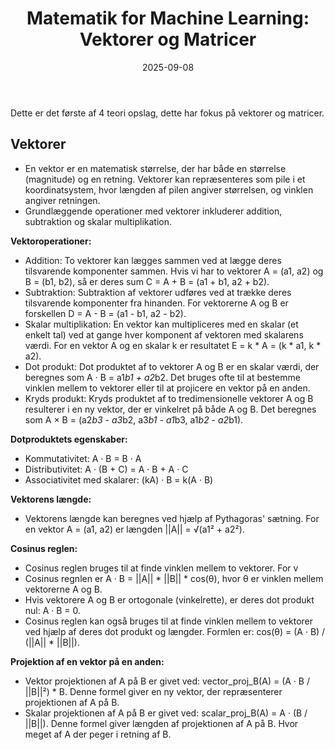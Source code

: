 ﻿---
layout: post
title: "Matematik for Machine Learning: Vektorer og Matricer"
date: 2025-09-08
tags: [Teori, Proces]
---

Dette er det første af 4 teori opslag, dette har fokus på vektorer og matricer.

## Vektorer
- En vektor er en matematisk størrelse, der har både en størrelse (magnitude) og en retning. Vektorer kan repræsenteres som pile i et koordinatsystem, hvor længden af pilen angiver størrelsen, og vinklen angiver retningen.
- Grundlæggende operationer med vektorer inkluderer addition, subtraktion og skalar multiplikation.

**Vektoroperationer:**
- Addition: To vektorer kan lægges sammen ved at lægge deres tilsvarende komponenter sammen. Hvis vi har to vektorer A = (a1, a2) og B = (b1, b2), så er deres sum C = A + B = (a1 + b1, a2 + b2).
- Subtraktion: Subtraktion af vektorer udføres ved at trække deres tilsvarende komponenter fra hinanden. For vektorerne A og B er forskellen D = A - B = (a1 - b1, a2 - b2).
- Skalar multiplikation: En vektor kan multipliceres med en skalar (et enkelt tal) ved at gange hver komponent af vektoren med skalarens værdi. For en vektor A og en skalar k er resultatet E = k * A = (k * a1, k * a2).
- Dot produkt: Dot produktet af to vektorer A og B er en skalar værdi, der beregnes som A · B = a1*b1 + a2*b2. Det bruges ofte til at bestemme vinklen mellem to vektorer eller til at projicere en vektor på en anden.
- Kryds produkt: Kryds produktet af to tredimensionelle vektorer A og B resulterer i en ny vektor, der er vinkelret på både A og B. Det beregnes som A × B = (a2*b3 - a3*b2, a3*b1 - a1*b3, a1*b2 - a2*b1).

**Dotproduktets egenskaber:**
- Kommutativitet: A · B = B · A
- Distributivitet: A · (B + C) = A · B + A · C
- Associativitet med skalarer: (kA) · B = k(A · B)

**Vektorens længde:**
- Vektorens længde kan beregnes ved hjælp af Pythagoras' sætning. For en vektor A = (a1, a2) er længden ||A|| = √(a1² + a2²).

**Cosinus reglen:**
- Cosinus reglen bruges til at finde vinklen mellem to vektorer. For v
- Cosinus regnlen er A · B = ||A|| * ||B|| * cos(θ), hvor θ er vinklen mellem vektorerne A og B.
- Hvis vektorere A og B er ortogonale (vinkelrette), er deres dot produkt nul: A · B = 0.
- Cosinus reglen kan også bruges til at finde vinklen mellem to vektorer ved hjælp af deres dot produkt og længder. Formlen er: cos(θ) = (A · B) / (||A|| * ||B||).

**Projektion af en vektor på en anden:**
- Vektor projektionen af A på B er givet ved: vector_proj_B(A) = (A · B / ||B||²) * B. Denne formel giver en ny vektor, der repræsenterer projektionen af A på B.
- Skalar projektionen af A på B er givet ved: scalar_proj_B(A) = A · (B / ||B||). Denne formel giver længden af projektionen af A på B. Hvor meget af A der peger i retning af B.
